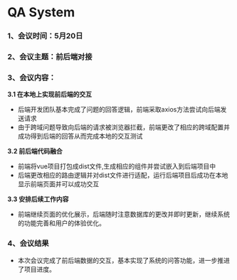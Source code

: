 # QA System

### 1、会议时间：5月20日

### 2、会议主题：前后端对接

### 3、会议内容：

**3.1 在本地上实现前后端的交互**
- 后端开发团队基本完成了问题的回答逻辑，前端采取axios方法尝试向后端发送请求
- 由于跨域问题导致向后端的请求被浏览器拦截，前端更改了相应的跨域配置并成功得到后端的回答从而完成本地的交互测试

**3.2 前后端代码融合**
- 前端将vue项目打包成dist文件,生成相应的组件并尝试嵌入到后端项目中
- 后端更改相应的路由逻辑并对dist文件进行适配，运行后端项目后成功在本地显示前端页面并可以成功交互

**3.3 安排后续工作内容**
- 前端继续页面的优化展示，后端随时注意数据库的更改并即时更新，继续系统的功能完善和用户的体验优化。

### 4、会议结果
- 本次会议完成了前后端数据的交互，基本实现了系统的问答功能，进一步推进了项目进度。